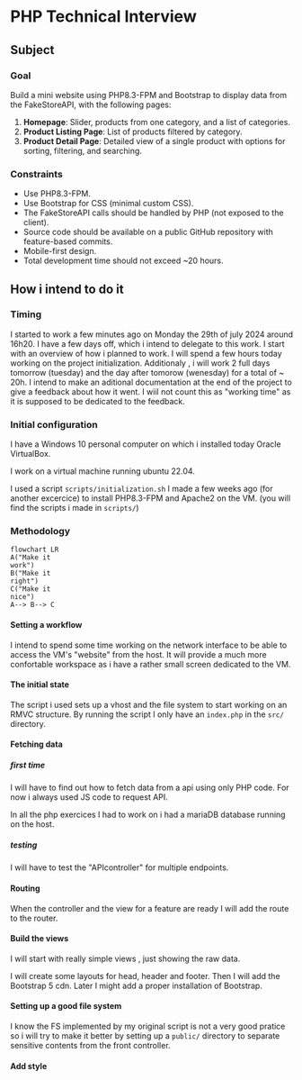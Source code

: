 # PHP Technical Interview
## Subject
### Goal
Build a mini website using PHP8.3-FPM and Bootstrap to display data from the FakeStoreAPI, with the following pages:
1. **Homepage**: Slider, products from one category, and a list of categories.
2. **Product Listing Page**: List of products filtered by category.
3. **Product Detail Page**: Detailed view of a single product with options for sorting, filtering, and searching.

### Constraints
- Use PHP8.3-FPM.
- Use Bootstrap for CSS (minimal custom CSS).
- The FakeStoreAPI calls should be handled by PHP (not exposed to the client).
- Source code should be available on a public GitHub repository with feature-based commits.
- Mobile-first design.
- Total development time should not exceed ~20 hours.

## How i intend to do it
### Timing
I started to work a few minutes ago on Monday the 29th of july 2024 around 16h20.
I have a few days off, which i intend to delegate to this work. I start with an overview of how i planned to work.
I will spend a few hours today working on the project initialization.
Additionaly , i will work 2 full days tomorrow (tuesday) and the day after tomorow (wenesday) for a total of ~ 20h.
I intend to make an aditional documentation at the end of the project to give a feedback about how it went. I wiil not count this as "working time" as it is supposed to be dedicated to the feedback.

### Initial configuration
I have a Windows 10 personal computer on which i installed today Oracle VirtualBox.

I work on a virtual machine running ubuntu 22.04.

I used a script `scripts/initialization.sh` I made a few weeks ago (for another excercice) to install PHP8.3-FPM and Apache2 on the VM. (you will find the scripts i made in `scripts/`)

### Methodology
```mermaid
flowchart LR
A("Make it
work")
B("Make it
right")
C("Make it
nice")
A--> B--> C
```
#### Setting a workflow
I intend to spend some time working on the network interface to be able to access the VM's "website" from the host. It will provide a much more confortable workspace as i have a rather small screen dedicated to the VM.

#### The initial state
The script i used sets up a vhost and the file system to start working on an RMVC structure.
By running the script I only have an `index.php` in the `src/` directory.

#### Fetching data
##### first time
I will have to find out how to fetch data from a api using only PHP code. For now i always used JS code to request API.

In all the php exercices I had to work on i had a mariaDB database running on the host.
##### testing
I will have to test the "APIcontroller" for multiple endpoints.

#### Routing
When the controller and the view for a feature are ready I will add the route to the router.

#### Build the views
I will start with really simple views , just showing the raw data.

I will create some layouts for head, header and footer.
Then I will add the Bootstrap 5 cdn.
Later I might add a proper installation of Bootstrap.

#### Setting up a good file system
I know the FS implemented by my original script is not a very good pratice so i will try to make it better by setting up a `public/` directory to separate sensitive contents from the front controller.

#### Add style
